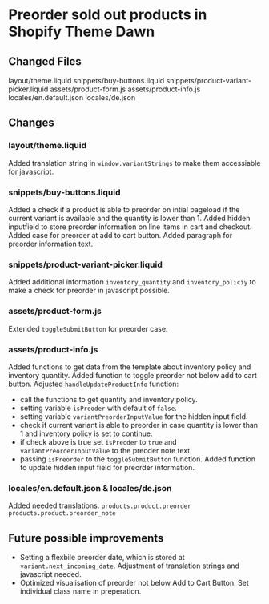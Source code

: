 # Preorder sold out products in Shopify Theme Dawn

## Changed Files 
layout/theme.liquid
snippets/buy-buttons.liquid
snippets/product-variant-picker.liquid
assets/product-form.js
assets/product-info.js
locales/en.default.json
locales/de.json

## Changes 

### layout/theme.liquid

Added translation string in `window.variantStrings` to make them accessiable for javascript.

### snippets/buy-buttons.liquid

Added a check if a product is able to preorder on intial pageload if the current variant is available and the quantity is lower than 1. 
Added hidden inputfield to store preorder information on line items in cart and checkout. 
Added case for preorder at add to cart button. 
Added paragraph for preorder information text. 

### snippets/product-variant-picker.liquid

Added additional information `inventory_quantity` and `inventory_policiy` to make a check for preorder in javascript possible. 

### assets/product-form.js

Extended `toggleSubmitButton` for preorder case. 

### assets/product-info.js

Added functions to get data from the template about inventory policy and inventory quantity. 
Added function to toggle preorder not below add to cart button. 
Adjusted `handleUpdateProductInfo` function: 
* call the functions to get quantity and inventory policy.
* setting variable `isPreoder` with default of `false`. 
* setting variable `variantPreorderInputValue` for the hidden input field. 
* check if current variant is able to preorder in case quantity is lower than 1 and inventory policy is set to continue.  
* if check above is true set `isPreoder` to `true` and `variantPreorderInputValue` to the preoder note text. 
* passing `isPreorder` to the `toggleSubmitButton` function. 
Added function to update hidden input field for preorder information. 

### locales/en.default.json & locales/de.json
Added needed translations. 
`products.product.preorder`
`products.product.preorder_note`

## Future possible improvements
* Setting a flexbile preorder date, which is stored at `variant.next_incoming_date`. Adjustment of translation strings and javascript needed. 
* Optimized visualisation of preorder not below Add to Cart Button. Set individual class name in preperation. 
